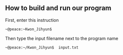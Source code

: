 ## How to build and run our program

First, enter this instruction
~~~
~@peace:~Kwon_Jihyun$ 
~~~

Then type the input filename next to the program name
~~~
~@peace:~/Kwon_Jihyun$  input.txt
~~~
